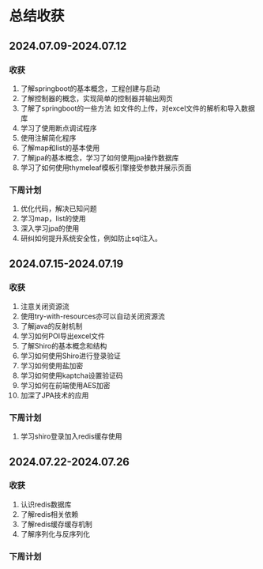 # 总结收获

## 2024.07.09-2024.07.12

### 收获
1. 了解springboot的基本概念，工程创建与启动
2. 了解控制器的概念，实现简单的控制器并输出网页
3. 了解了springboot的一些方法
    如文件的上传，对excel文件的解析和导入数据库
4. 学习了使用断点调试程序
5. 使用注解简化程序
6. 了解map和list的基本使用
7. 了解jpa的基本概念，学习了如何使用jpa操作数据库
8. 学习了如何使用thymeleaf模板引擎接受参数并展示页面

### 下周计划
1. 优化代码，解决已知问题
2. 学习map，list的使用
3. 深入学习jpa的使用
4. 研纠如何提升系统安全性，例如防止sql注入。


## 2024.07.15-2024.07.19

### 收获
1. 注意关闭资源流
2. 使用try-with-resources亦可以自动关闭资源流
3. 了解java的反射机制
4. 学习如何POI导出excel文件
5. 了解Shiro的基本概念和结构
6. 学习如何使用Shiro进行登录验证
7. 学习如何使用盐加密
8. 学习如何使用kaptcha设置验证码
9. 学习如何在前端使用AES加密
10. 加深了JPA技术的应用

### 下周计划
1. 学习shiro登录加入redis缓存使用


## 2024.07.22-2024.07.26

### 收获
1. 认识redis数据库
2. 了解redis相关依赖
3. 了解redis缓存缓存机制
4. 了解序列化与反序列化

### 下周计划
